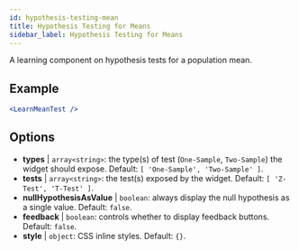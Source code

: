 ```yaml
---
id: hypothesis-testing-mean
title: Hypothesis Testing for Means
sidebar_label: Hypothesis Testing for Means
---
```


A learning component on hypothesis tests for a population mean.

## Example

```jsx live
<LearnMeanTest />
```

## Options

* __types__ | `array<string>`: the type(s) of test (`One-Sample`, `Two-Sample`) the widget should expose. Default: `[
  'One-Sample',
  'Two-Sample'
]`.
* __tests__ | `array<string>`: the test(s) exposed by the widget. Default: `[
  'Z-Test',
  'T-Test'
]`.
* __nullHypothesisAsValue__ | `boolean`: always display the null hypothesis as a single value. Default: `false`.
* __feedback__ | `boolean`: controls whether to display feedback buttons. Default: `false`.
* __style__ | `object`: CSS inline styles. Default: `{}`.
